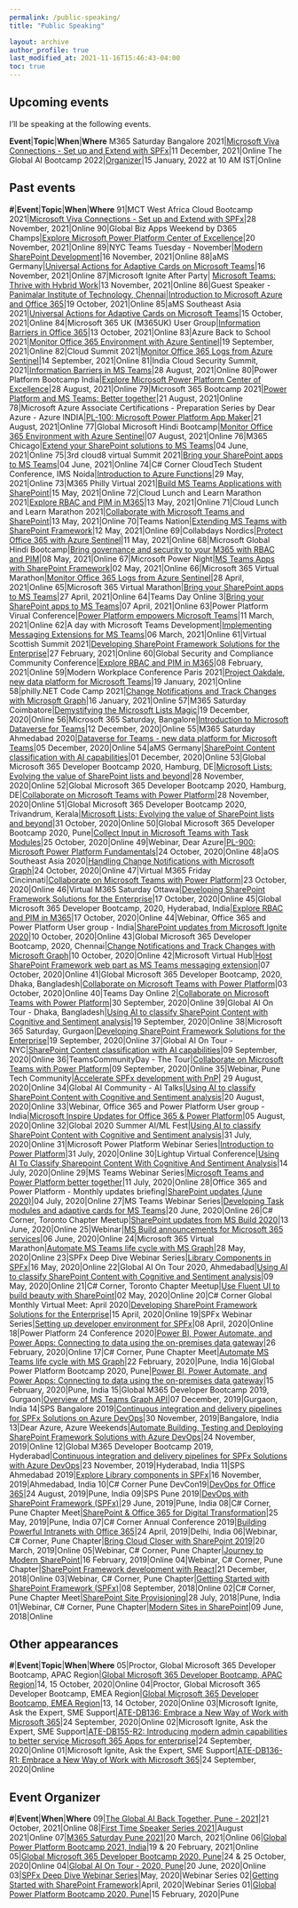 ```yaml
---
permalink: /public-speaking/
title: "Public Speaking"

layout: archive
author_profile: true
last_modified_at: 2021-11-16T15:46:43-04:00
toc: true
---
```


## Upcoming events
I’ll be speaking at the following events.

**Event**|**Topic**|**When**|**Where**
M365 Saturday Bangalore 2021|[Microsoft Viva Connections - Set up and Extend with SPFx](https://www.m365event.com/)|11 December, 2021|Online
The Global AI Bootcamp 2022|[Organizer](https://www.meetup.com/Pune-Tech-Community/events/280810067/)|15 January, 2022 at 10 AM IST|Online

## Past events

**#**|**Event**|**Topic**|**When**|**Where**
91|MCT West Africa Cloud Bootcamp 2021|[Microsoft Viva Connections - Set up and Extend with SPFx](https://mctwestafrica.com/schedule/microsoft-viva-connections-set-up-and-extend-with-spfx/)|28 November, 2021|Online
90|Global Biz Apps Weekend by D365 Champs|[Explore Microsoft Power Platform Center of Excellence](https://d365champions.com/html/gbaw2021_home/#eventschedule)|20 November, 2021|Online
89|NYC Teams Tuesday - November|[Modern SharePoint Development](https://www.meetup.com/NYC-Teams-Tuesday/events/280337056/)|16 November, 2021|Online
88|aMS Germany|[Universal Actions for Adaptive Cards on Microsoft Teams](https://ams.community/ams-germany-16-11-2021/)|16 November, 2021|Online
87|Microsoft Ignite After Party| [Microsoft Teams: Thrive with Hybrid Work](https://www.meetup.com/Pune-Tech-Community/events/281519449/)|13 November, 2021|Online
86|Guest Speaker - [Panimalar Institute of Technology, Chennai](https://site.ieee.org/sb-pit/about-branch/)|[Introduction to Microsoft  Azure and Office 365](https://www.linkedin.com/feed/update/urn:li:activity:6855730460438474752/)|19 October, 2021|Online
85|aMS Southeast Asia 2021|[Universal Actions for Adaptive Cards on Microsoft Teams](https://amssea.asia/Sessions/#sz-session-272970)|15 October, 2021|Online
84|Microsoft 365 UK (M365UK) User Group|[Information Barriers in Office 365](https://www.meetup.com/m365uk/events/280958459/)|13 October, 2021|Online
83|Azure Back to School 2021|[Monitor Office 365 Environment with Azure Sentinel](https://azurebacktoschool.github.io/)|19 September, 2021|Online
82|Cloud Summit 2021|[Monitor Office 365 Logs from Azure Sentinel](https://azuresummit.live/)|14 September, 2021|Online
81|India Cloud Security Summit, 2021|[Information Barriers in MS Teams](https://www.indiacloudsecuritysummit.com/#agenda)|28 August, 2021|Online
80|Power Platform Bootcamp India|[Explore Microsoft Power Platform Center of Excellence](https://events.powercommunity.com/power-platform-bootcamp-india/)|28 August, 2021|Online
79|Microsoft 365 Bootcamp 2021|[Power Platform and MS Teams: Better together](https://events.powercommunity.com/sessions/power-platform-and-ms-teams-better-together/)|21 August, 2021|Online
78|Microsoft Azure Associate Certifications - Preparation Series by Dear Azure - Azure INDIA|[PL-100: Microsoft Power Platform App Maker](https://www.eventbrite.com/e/microsoft-azure-associate-certifications-preparation-series-by-dear-azure-tickets-162201578287)|21 August, 2021|Online
77|Global Microsoft Hindi Bootcamp|[Monitor Office 365 Environment with Azure Sentinel](https://www.globalmicrosoftevents.com/schedule-1)|07 August, 2021|Online
76|M365 Chicago|[Extend your SharePoint solutions to MS Teams](https://m365chicago.com/sessions.html#sz-session-254940)|04 June, 2021|Online
75|3rd cloud8 virtual Summit 2021|[Bring your SharePoint apps to MS Teams](https://www.cloudeight.ch/?page_id=255)|04 June, 2021|Online
74|C# Corner CloudTech Student Conference, IMS Noida|[Introduction to Azure Functions](https://www.c-sharpcorner.com/events/cloudtech-student-conference)|29 May, 2021|Online
73|M365 Philly Virtual 2021|[Build MS Teams Applications with SharePoint](https://www.spsevents.org/event/sharepoint-saturday-philly/sessions/)|15 May, 2021|Online
72|Cloud Lunch and Learn Marathon 2021|[Explore RBAC and PIM in M365](https://www.cloudlunchlearn.com/marathon)|13 May, 2021|Online
71|Cloud Lunch and Learn Marathon 2021|[Collaborate with Microsoft Teams and SharePoint](https://www.cloudlunchlearn.com/marathon)|13 May, 2021|Online
70|Teams Nation|[Extending MS Teams with SharePoint Framework](https://teamsnation.sessionize.com/session/244819)|12 May, 2021|Online
69|Collabdays Nordics|[Protect Office 365 with Azure Sentinel](https://www.collabdays.org/2021-nordics/schedule/)|11 May, 2021|Online
68|Microsoft Global Hindi Bootcamp|[Bring governance and security to your M365 with RBAC and PIM](https://www.eventbrite.sg/e/free-microsoft-global-hindi-bootcamp-tickets-152673541673)|08 May, 2021|Online
67|Microsoft Power Night|[MS Teams Apps with SharePoint Framework](https://www.linkedin.com/video/live/urn:li:ugcPost:6793265021771104257/)|02 May, 2021|Online
66|Microsoft 365 Virtual Marathon|[Monitor Office 365 Logs from Azure Sentinel](https://www.m365virtualmarathon.com/sessions.html#sz-session-249012)|28 April, 2021|Online
65|Microsoft 365 Virtual Marathon|[Bring your SharePoint apps to MS Teams](https://www.m365virtualmarathon.com/sessions.html#sz-session-250765)|27 April, 2021|Online
64|Teams Day Online 3|[Bring your SharePoint apps to MS Teams](https://modernworkplacesummits.com/schedule-1)|07 April, 2021|Online
63|Power Platform Virual Conference|[Power Platform empowers Microsoft Teams](https://www.2020twenty.net/power-platform-virtual-conference/)|11 March, 2021|Online
62|A day with Microsoft Teams Development|[Implementing Messaging Extensions for MS Teams](https://www.eventbrite.com/e/a-day-with-microsoft-teams-development-tickets-141051048483)|06 March, 2021|Online
61|Virtual Scottish Summit 2021|[Developing SharePoint Framework Solutions for the Enterprise](https://scottishsummit.com/scottish-summit-2021-sessions#sz-session-222970)|27 February, 2021|Online
60|Global Security and Compliance Community Conference|[Explore RBAC and PIM in M365](https://microsoft365compliance.de/agenda)|08 February, 2021|Online
59|Modern Workplace Conference Paris 2021|[Project Oakdale, new data platform for Microsoft Teams](https://mwcp21.sessionize.com/session/224864)|19 January, 2021|Online
58|philly.NET Code Camp 2021|[Change Notifications and Track Changes with Microsoft Graph](https://philly-net-code-camp-2021.sessionize.com/session/235468)|16 January, 2021|Online
57|M365 Saturday Coimbatore|[Demystifying the Microsoft Lists Magic](https://www.spsevents.org/event/m365coimbatore2020/)|19 December, 2020|Online
56|Microsoft 365 Saturday, Bangalore|[Introduction to Microsoft Dataverse for Teams](https://www.spsevents.org/event/bangaloresps2020/sessions/)|12 December, 2020|Online
55|M365 Saturday Ahmedabad 2020|[Dataverse for Teams - new data platform for Microsoft Teams](https://www.spsevents.org/event/ahmedabad2020/sessions/)|05 December, 2020|Online
54|aMS Germany|[SharePoint Content classification with AI capabilities](https://ams-germany-2020.sessionize.com/session/224858)|01 December, 2020|Online
53|Global Microsoft 365 Developer Bootcamp 2020, Hamburg, DE|[Microsoft Lists: Evolving the value of SharePoint lists and beyond](https://www.meetup.com/de-DE/Office-365-User-Group-Hamburg/events/271966324/)|28 November, 2020|Online
52|Global Microsoft 365 Developer Bootcamp 2020, Hamburg, DE|[Collaborate on Microsoft Teams with Power Platform](https://www.meetup.com/de-DE/Office-365-User-Group-Hamburg/events/271966324/)|28 November, 2020|Online
51|Global Microsoft 365 Developer Bootcamp 2020, Trivandrum, Kerala|[Microsoft Lists: Evolving the value of SharePoint lists and beyond](https://talklify.com/events/global-microsoft-365-bootcamp/)|31 October, 2020|Online
50|Global Microsoft 365 Developer Bootcamp 2020, Pune|[Collect Input in Microsoft Teams with Task Modules](https://www.meetup.com/Pune-Tech-Community/events/272057386/)|25 October, 2020|Online
49|Webinar, Dear Azure|[PL-900: Microsoft Power Platform Fundamentals](https://www.eventbrite.com/e/mastering-microsoft-fundamentals-master-the-basics-virtual-event-2020-tickets-121523228247)|24 October, 2020|Online
48|aOS Southeast Asia 2020|[Handling Change Notifications with Microsoft Graph](https://aossea.com/Home/Agenda)|24 October, 2020|Online
47|Virtual M365 Friday Cincinnati|[Collaborate on Microsoft Teams with Power Platform](https://www.spsevents.org/event/cincinnatisps2020/sessions/)|23 October, 2020|Online
46|Virtual M365 Saturday Ottawa|[Developing SharePoint Framework Solutions for the Enterprise](https://www.spsevents.org/event/m365ottawa/schedule/)|17 October, 2020|Online
45|Global Microsoft 365 Developer Bootcamp, 2020, Hyderabad, India|[Explore RBAC and PIM in M365](https://www.eventbrite.co.uk/e/global-microsoft-365-developer-bootcamp-2020-hyderabad-india-tickets-116282310521)|17 October, 2020|Online
44|Webinar, Office 365 and Power Platform User group - India|[SharePoint updates from Microsoft Ignite 2020](https://www.meetup.com/Microsoft-365-and-Power-Platform-User-group-India/events/273747075/)|10 October, 2020|Online
43|Global Microsoft 365 Developer Bootcamp, 2020, Chennai|[Change Notifications and Track Changes with Microsoft Graph](https://www.meetup.com/XMonkeys360/events/271978500/)|10 October, 2020|Online
42|Microsoft Virtual Hub|[Host SharePoint Framework web part as MS Teams messaging extension](https://adoption.microsoft.com/virtual-hub/real-world-scenarios/#host-sharepoint-framework-web-part-as-microsoft-teams-messaging-extension)|07 October, 2020|Online
41|Global Microsoft 365 Developer Bootcamp, 2020, Dhaka, Bangladesh|[Collaborate on Microsoft Teams with Power Platform](https://www.facebook.com/events/576061033057859/)|03 October, 2020|Online
40|Teams Day Online 2|[Collaborate on Microsoft Teams with Power Platform](https://modernworkplacesummits.com/session-list)|30 September, 2020|Online
39|Global AI On Tour - Dhaka, Bangladesh|[Using AI to classify SharePoint Content with Cognitive and Sentiment analysis](https://www.facebook.com/events/331630477843707/)|19 September, 2020|Online
38|Microsoft 365 Saturday, Gurgaon|[Developing SharePoint Framework Solutions for the Enterprise](https://www.spsevents.org/event/gurgaon2020/sessions/)|19 September, 2020|Online
37|Global AI On Tour - NYC|[SharePoint Content classification with AI capabilities](https://www.thetechplatform.com/global-ai-tour)|09 September, 2020|Online
36|TeamsCommunityDay - The Tour|[Collaborate on Microsoft Teams with Power Platform](https://www.teamscommunityday.de/en/sessions-09-09-2020-e/)|09 September, 2020|Online
35|Webinar, Pune Tech Community|[Accelerate SPFx development with PnP](https://www.meetup.com/Pune-Tech-Community/events/272694280/)| 29 August, 2020|Online
34|Global AI Community - AI Talks|[Using AI to classify SharePoint Content with Cognitive and Sentiment analysis](https://globalai.community/ai-talks/ai-talks-with-nanddeep-nachan)|20 August, 2020|Online
33|Webinar, Office 365 and Power Platform User group - India|[Microsoft Inspire Updates for Office 365 & Power Platform](https://www.meetup.com/Microsoft-365-and-Power-Platform-User-group-India/events/272119991/)|05 August, 2020|Online
32|Global 2020 Summer AI/ML Fest|[Using AI to classify SharePoint Content with Cognitive and Sentiment analysis](https://sessionize.com/view/lr72q3pl/GridSmart?format=Embed_Styled_Html&isDark=False)|31 July, 2020|Online
31|Microsoft Power Platform Webinar Series|[Introduction to Power Platform](https://www.meetup.com/m365ahmedabad/events/271823451/)|31 July, 2020|Online
30|Lightup Virtual Conference|[Using AI To Classify Sharepoint Content With Cognitive And Sentiment Analysis](https://www.2020twenty.net/lightup/#agenda)|14 July, 2020|Online
29|MS Teams Webinar Series|[Microsoft Teams and Power Platform better together](https://www.meetup.com/Microsoft-365-and-Power-Platform-User-group-India/events/271651051/)|11 July, 2020|Online
28|Office 365 and Power Platform - Monthly updates briefing|[SharePoint updates (June 2020)](https://www.meetup.com/Microsoft-365-and-Power-Platform-User-group-India/events/271479390/)|04 July, 2020|Online
27|MS Teams Webinar Series|[Developing Task modules and adaptive cards for MS Teams](https://www.meetup.com/Microsoft-365-and-Power-Platform-User-group-India/events/271160700/)|20 June, 2020|Online
26|C# Corner, Toronto Chapter Meetup|[SharePoint updates from MS Build 2020](https://www.meetup.com/C-Corner-Toronto-Chapter-Meetup/events/271155259/)|13 June, 2020|Online
25|Webinar|[MS Build announcements for Microsoft 365 services](https://www.meetup.com/Microsoft-365-and-Power-Platform-User-group-India/events/270761306/)|06 June, 2020|Online
24|Microsoft 365 Virtual Marathon|[Automate MS Teams life cycle with MS Graph](http://www.m365virtualmarathon.com/sessions.html)|28 May, 2020|Online
23|SPFx Deep Dive Webinar Series|[Library Components in SPFx](https://www.meetup.com/Microsoft-365-and-Power-Platform-User-group-India/events/lmdsrrybchbvb/)|16 May, 2020|Online
22|Global AI On Tour 2020, Ahmedabad|[Using AI to classify SharePoint Content with Cognitive and Sentiment analysis](https://www.meetup.com/SharePoint-User-Group/events/268945011/)|09 May, 2020|Online
21|C# Corner, Toronto Chapter Meetup|[Use Fluent UI to build beauty with SharePoint](https://www.meetup.com/C-Corner-Toronto-Chapter-Meetup/events/270297173/)|02 May, 2020|Online
20|C# Corner Global Monthly Virtual Meet: April 2020|[Developing SharePoint Framework Solutions for the Enterprise](https://www.c-sharpcorner.com/events/c-sharp-corner-global-monthly-virtual-meet)|15 April, 2020|Online
19|SPFx Webinar Series|[Setting up developer environment for SPFx](https://www.meetup.com/Microsoft-365-and-Power-Platform-User-group-India/events/xwxfrrybcgblb/)|08 April, 2020|Online
18|Power Platform 24 Conference 2020|[Power BI, Power Automate, and Power Apps: Connecting to data using the on-premises data gateway](https://www.xrmvirtual.com/meeting-details/?id=950c9718-cf4d-ea11-a812-000d3a102d9a)|26 February, 2020|Online
17|C# Corner, Pune Chapter Meet|[Automate MS Teams life cycle with MS Graph](https://www.c-sharpcorner.com/events/typescript-azure-serverless-architecture-ms-teams-and-ms-graph)|22 February, 2020|Pune, India
16|Global Power Platform Bootcamp 2020, Pune|[Power BI, Power Automate, and Power Apps: Connecting to data using the on-premises data gateway](https://www.eventbrite.com/e/global-power-platform-bootcamp-pune-tickets-87262505503#)|15 February, 2020|Pune, India
15|Global M365 Developer Bootcamp 2019, Gurgaon|[Overview of MS Teams Graph API](https://www.eventbrite.com/e/global-microsoft-365-developer-bootcamp-2019-gurgaon-tickets-67692611423)|07 December, 2019|Gurgaon, India
14|SPS Bangalore 2019|[Continuous integration and delivery pipelines for SPFx Solutions on Azure DevOps](https://www.spsevents.org/event/bangalore2019/sessions/)|30 November, 2019|Bangalore, India
13|Dear Azure, Azure Weekends|[Automate Building, Testing and Deploying SharePoint Framework Solutions with Azure DevOps](https://www.eventbrite.com/e/working-with-azure-devops-webinar-azureweekends-tickets-78798734135)|24 November, 2019|Online
12|Global M365 Developer Bootcamp 2019, Hyderabad|[Continuous integration and delivery pipelines for SPFx Solutions with Azure DevOps](https://www.eventbrite.com/e/global-microsoft-365-developer-bootcamp-2019-hyderabad-tickets-67444740033)|23 November, 2019|Hyderabad, India
11|SPS Ahmedabad 2019|[Explore Library components in SPFx](https://www.spsevents.org/event/ahmedabad2019/sessions/)|16 November, 2019|Ahmedabad, India
10|C# Corner Pune DevCon19|[DevOps for Office 365](https://www.c-sharpcorner.com/events/c-sharp-corner-pune-devcon19)|24 August, 2019|Pune, India
09|SPS Pune 2019|[DevOps with SharePoint Framework (SPFx)](http://www.spsevents.org/city/Pune/Pune2019/sessions)|29 June, 2019|Pune, India
08|C# Corner, Pune Chapter Meet|[SharePoint & Office 365 for Digital Transformation](https://www.c-sharpcorner.com/events/using-sharepoint-office-365-for-digital-transformation-getting-started-with-conversational-ai)|25 May, 2019|Pune, India
07|C# Corner Annual Conference 2019|[Building Powerful Intranets with Office 365](https://www.c-sharpcorner.com/article/c-sharp-corner-annual-conference-2019-official-recap/)|24 April, 2019|Delhi, India
06|Webinar, C# Corner, Pune Chapter|[Bring Cloud Closer with SharePoint 2019](https://www.c-sharpcorner.com/events/bring-cloud-closer-with-sharepoint-2019)|20 March, 2019|Online
05|Webinar, C# Corner, Pune Chapter|[Journey to Modern SharePoint](https://www.c-sharpcorner.com/events/journey-to-modern-sharepoint)|16 February, 2019|Online
04|Webinar, C# Corner, Pune Chapter|[SharePoint Framework development with React](https://www.c-sharpcorner.com/events/sharepoint-framework-development-with-react)|21 December, 2018|Online
03|Webinar, C# Corner, Pune Chapter|[Getting Started with SharePoint Framework (SPFx)](https://www.c-sharpcorner.com/events/getting-started-with-sharepoint-framework-spfx)|08 September, 2018|Online
02|C# Corner, Pune Chapter Meet|[SharePoint Site Provisioning](https://www.c-sharpcorner.com/events/learn-sharepoint-office-365-azure-for-developers-and-azure-bot-service)|28 July, 2018|Pune, India
01|Webinar, C# Corner, Pune Chapter|[Modern Sites in SharePoint](https://www.c-sharpcorner.com/events/modern-sites-in-sharepoint)|09 June, 2018|Online

## Other appearances

**#**|**Event**|**Topic**|**When**|**Where**
05|Proctor, Global Microsoft 365 Developer Bootcamp, APAC Region|[Global Microsoft 365 Developer Bootcamp, APAC Region](https://microsoft365developerbootcamp.splashthat.com/)|14, 15 October, 2020|Online
04|Proctor, Global Microsoft 365 Developer Bootcamp, EMEA Region|[Global Microsoft 365 Developer Bootcamp, EMEA Region](https://microsoft365developerbootcamp.splashthat.com/)|13, 14 October, 2020|Online
03|Microsoft Ignite, Ask the Expert, SME Support|[ATE-DB136: Embrace a New Way of Work with Microsoft 365](https://myignite.microsoft.com/sessions/ATE-DB136)|24 September, 2020|Online
02|Microsoft Ignite, Ask the Expert, SME Support|[ATE-DB155-R2: Introducing modern admin capabilities to better service Microsoft 365 Apps for enterprise](https://myignite.microsoft.com/sessions/ATE-DB155-R2/)|24 September, 2020|Online
01|Microsoft Ignite, Ask the Expert, SME Support|[ATE-DB136-R1: Embrace a New Way of Work with Microsoft 365](https://myignite.microsoft.com/sessions/ATE-DB136-R1)|24 September, 2020|Online

## Event Organizer

**#**|**Event**|**When**|**Where**
09|[The Global AI Back Together, Pune - 2021](https://globalai.community/global-ai-back-together/asia-global-ai-pune-4406/)|21 October, 2021|Online
08|[First Time Speaker Series 2021](https://www.meetup.com/Pune-Tech-Community/events/)|August 2021|Online
07|[M365 Saturday Pune 2021](https://www.spsevents.org/event/punesps2021/)|20 March, 2021|Online
06|[Global Power Platform Bootcamp 2021, India](https://www.eventbrite.fr/e/global-power-platform-bootcamp-india-2021-tickets-132998599391)|19 & 20 February, 2021|Online
05|[Global Microsoft 365 Developer Bootcamp 2020, Pune](https://www.meetup.com/Pune-Tech-Community/events/272057386/)|24 & 25 October, 2020|Online
04|[Global AI On Tour - 2020, Pune](https://www.meetup.com/Microsoft-365-and-Power-Platform-User-group-India/events/270546415/)|20 June, 2020|Online
03|[SPFx Deep Dive Webinar Series](https://www.meetup.com/Microsoft-365-and-Power-Platform-User-group-India/events/lmdsrrybchbdb/)|May, 2020|Webinar Series
02|[Getting Started with SharePoint Framework](https://www.meetup.com/Microsoft-365-and-Power-Platform-User-group-India/events/rtfhrrybcgblb/)|April, 2020|Webinar Series
01|[Global Power Platform Bootcamp 2020, Pune](https://www.powerplatformbootcamp.com/location-detail/?id=ca4081e5-c11f-ea11-8454-281878f66ccc&city=Pune)|15 February, 2020|Pune
